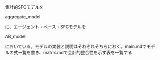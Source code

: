 
集計的SFCモデルを

aggregate_model

に、エージェント・ベース・SFCモデルを

AB_model

においている。モデルの実装と説明はそれぞれそちらにおく。main.mdでモデルの式一覧を書き、matrix.mdで会計的整合性を示す表を一覧する